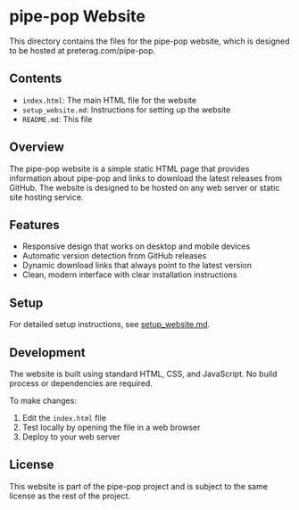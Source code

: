 # pipe-pop Website

This directory contains the files for the pipe-pop website, which is designed to be hosted at preterag.com/pipe-pop.

## Contents

- `index.html`: The main HTML file for the website
- `setup_website.md`: Instructions for setting up the website
- `README.md`: This file

## Overview

The pipe-pop website is a simple static HTML page that provides information about pipe-pop and links to download the latest releases from GitHub. The website is designed to be hosted on any web server or static site hosting service.

## Features

- Responsive design that works on desktop and mobile devices
- Automatic version detection from GitHub releases
- Dynamic download links that always point to the latest version
- Clean, modern interface with clear installation instructions

## Setup

For detailed setup instructions, see [setup_website.md](setup_website.md).

## Development

The website is built using standard HTML, CSS, and JavaScript. No build process or dependencies are required.

To make changes:

1. Edit the `index.html` file
2. Test locally by opening the file in a web browser
3. Deploy to your web server

## License

This website is part of the pipe-pop project and is subject to the same license as the rest of the project. 